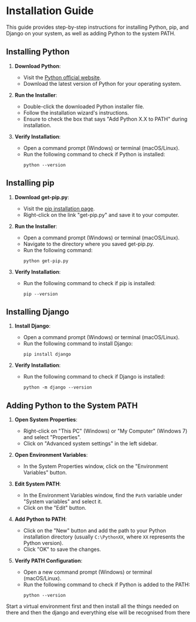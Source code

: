 # Installation Guide

This guide provides step-by-step instructions for installing Python, pip, and Django on your system, as well as adding Python to the system PATH.

## Installing Python

1. **Download Python**: 
   - Visit the [Python official website](https://www.python.org/downloads/).
   - Download the latest version of Python for your operating system.

2. **Run the Installer**:
   - Double-click the downloaded Python installer file.
   - Follow the installation wizard's instructions.
   - Ensure to check the box that says "Add Python X.X to PATH" during installation.

3. **Verify Installation**:
   - Open a command prompt (Windows) or terminal (macOS/Linux).
   - Run the following command to check if Python is installed:
     ```
     python --version
     ```

## Installing pip

1. **Download get-pip.py**:
   - Visit the [pip installation page](https://pip.pypa.io/en/stable/installation/).
   - Right-click on the link "get-pip.py" and save it to your computer.

2. **Run the Installer**:
   - Open a command prompt (Windows) or terminal (macOS/Linux).
   - Navigate to the directory where you saved get-pip.py.
   - Run the following command:
     ```
     python get-pip.py
     ```

3. **Verify Installation**:
   - Run the following command to check if pip is installed:
     ```
     pip --version
     ```

## Installing Django

1. **Install Django**:
   - Open a command prompt (Windows) or terminal (macOS/Linux).
   - Run the following command to install Django:
     ```
     pip install django
     ```

2. **Verify Installation**:
   - Run the following command to check if Django is installed:
     ```
     python -m django --version
     ```

## Adding Python to the System PATH

1. **Open System Properties**:
   - Right-click on "This PC" (Windows) or "My Computer" (Windows 7) and select "Properties".
   - Click on "Advanced system settings" in the left sidebar.

2. **Open Environment Variables**:
   - In the System Properties window, click on the "Environment Variables" button.

3. **Edit System PATH**:
   - In the Environment Variables window, find the `Path` variable under "System variables" and select it.
   - Click on the "Edit" button.

4. **Add Python to PATH**:
   - Click on the "New" button and add the path to your Python installation directory (usually `C:\PythonXX`, where `XX` represents the Python version).
   - Click "OK" to save the changes.

5. **Verify PATH Configuration**:
   - Open a new command prompt (Windows) or terminal (macOS/Linux).
   - Run the following command to check if Python is added to the PATH:
     ```
     python --version
     ```
     
     
     
Start a virtual environment first and then install all the things needed on there and then the django and everything else will be recognised from there
